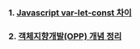 ### 1. [Javascript var-let-const 차이](https://github.com/ckdqja135/Typescript-restful-starter/blob/master/mdfile/2020-07-09/Javascript%20var-let-const%20%EC%B0%A8%EC%9D%B4.md)
### 2. [객체지향개발(OPP) 개념 정리]()
